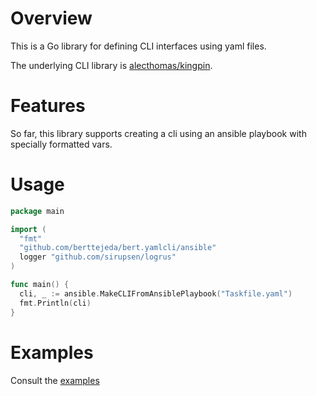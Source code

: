 # Overview

This is a Go library for defining CLI interfaces using yaml files.

The underlying CLI library is [alecthomas/kingpin](https://github.com/alecthomas/kingpin).

# Features

So far, this library supports creating a cli using an ansible playbook with specially formatted vars.

# Usage

```go
package main

import (
  "fmt"
  "github.com/berttejeda/bert.yamlcli/ansible"
  logger "github.com/sirupsen/logrus"
)

func main() {
  cli, _ := ansible.MakeCLIFromAnsiblePlaybook("Taskfile.yaml")
  fmt.Println(cli)
}

```

# Examples

Consult the [examples](directory)

